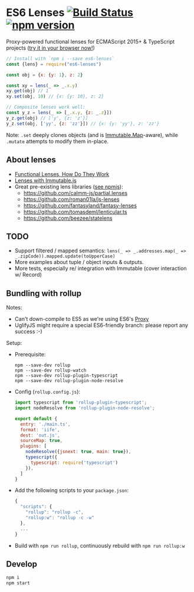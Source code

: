 # ES6 Lenses [![Build Status](https://travis-ci.org/ochafik/es6-lenses.svg?branch=master)](https://travis-ci.org/ochafik/es6-lenses) [![npm version](https://badge.fury.io/js/es6-lenses.svg)](https://badge.fury.io/js/es6-lenses)

Proxy-powered functional lenses for ECMAScript 2015+ & TypeScript projects ([try it in your browser now!](https://runkit.com/npm/es6-lenses))

```js
// Install with `npm i --save es6-lenses`
const {lens} = require("es6-lenses")

const obj = {x: {y: 1}, z: 2}

const xy = lens(_ => _.x.y)
xy.get(obj) // 1
xy.set(obj, 10) // {x: {y: 10}, z: 2}

// Composite lenses work well:
const y_z = lens(_ => [_.x.y, {z: _.z}])
y_z.get(obj) // ['y', {z: 'z'}]
y_z.set(obj, ['yy', {z: 'zz'}]) // {x: {y: 'yy'}, z: 'zz'}
```

Note: `.set` deeply clones objects (and is [Immutable.Map](https://facebook.github.io/immutable-js/docs/#/Map)-aware), while `.mutate` attempts to modify them in-place.

## About lenses

- [Functional Lenses, How Do They Work
](https://medium.com/@dtipson/functional-lenses-d1aba9e52254#.gh2bl2ym4)
- [Lenses with Immutable.js
](https://medium.com/@drboolean/lenses-with-immutable-js-9bda85674780#.r2a8on3rh)
- Great pre-existing lens libraries ([see npmjs](https://www.npmjs.com/search?q=lenses)):
  - https://github.com/calmm-js/partial.lenses
  - https://github.com/roman01la/js-lenses
  - https://github.com/fantasyland/fantasy-lenses
  - https://github.com/tomasdeml/lenticular.ts
  - https://github.com/beezee/statelens

## TODO

- Support filtered / mapped semantics: `lens(_ => _.addresses.map(_ => _.zipCode)).mapped.update(toUpperCase)`
- More examples about tuple / object inputs & outputs.
- More tests, especially re/ integration with Immutable (cover interaction w/ Record)

##  Bundling with rollup

Notes:

- Can't down-compile to ES5 as we're using ES6's [Proxy](https://developer.mozilla.org/en-US/docs/Web/JavaScript/Reference/Global_Objects/Proxy)
- UglifyJS might require a special ES6-friendly branch: please report any success :-)

Setup:

- Prerequisite:

  ```
  npm --save-dev rollup
  npm --save-dev rollup-watch
  npm --save-dev rollup-plugin-typescript
  npm --save-dev rollup-plugin-node-resolve
  ```

- Config (`rollup.config.js`):

  ```js
  import typescript from 'rollup-plugin-typescript';
  import nodeResolve from 'rollup-plugin-node-resolve';

  export default {
    entry: './main.ts',
    format: 'iife',
    dest: 'out.js',
    sourceMap: true,
    plugins: [
      nodeResolve({jsnext: true, main: true}),
      typescript({
        typescript: require('typescript')
      }),
    ]
  }
  ```

- Add the following scripts to your `package.json`:

  ```js
  {
    "scripts": {
      "rollup": "rollup -c",
      "rollup:w": "rollup -c -w"
    },
    ...
  }
  ```

- Build with `npm run rollup`, continuously rebuild with `npm run rollup:w`

## Develop

```bash
npm i
npm start
```
